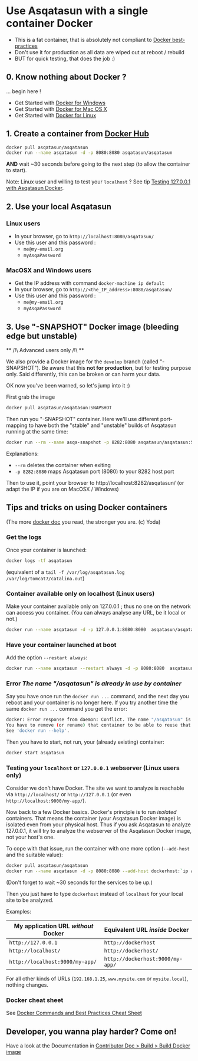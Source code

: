 # Use Asqatasun with a single container Docker

- This is a fat container, that is absolutely not compliant to [Docker best-practices](https://docs.docker.com/articles/dockerfile_best-practices/)
- Don't use it for production as all data are wiped out at reboot / rebuild
- BUT for quick testing, that does the job :)

## 0. Know nothing about Docker ?

... begin here !

* Get Started with [Docker for Windows](https://docs.docker.com/windows/)
* Get Started with [Docker for Mac OS X](https://docs.docker.com/mac/)
* Get Started with [Docker for Linux](https://docs.docker.com/linux/)

## 1. Create a container from [Docker Hub](https://hub.docker.com/r/asqatasun/asqatasun/)

```sh
docker pull asqatasun/asqatasun  
docker run --name asqatasun -d -p 8080:8080 asqatasun/asqatasun
```

**AND** wait ~30 seconds before going to the next step (to allow the container to start).

Note: Linux user and willing to test your `localhost` ? See tip [Testing 127.0.0.1 with Asqatasun Docker](#testing-localhost-127.0.0.1-with-Asqatasun-Docker).

## 2. Use your local Asqatasun

### Linux users

* In your browser, go to `http://localhost:8080/asqatasun/` 
* Use this user and this password :
    * `me@my-email.org`
    * `myAsqaPassword`

### MacOSX and Windows users

* Get the IP address with command `docker-machine ip default`
* In your browser, go to `http://<the_IP_address>:8080/asqatasun/` 
* Use this user and this password :
    * `me@my-email.org`
    * `myAsqaPassword`

## 3. Use "-SNAPSHOT" Docker image (bleeding edge but unstable)

** /!\ Advanced users only /!\ **

We also provide a Docker image for the `develop` branch (called "-SNAPSHOT"). Be aware that this **not for production**, but for testing purpose only. Said differently, this can be broken or can harm your data.

OK now you've been warned, so let's jump into it :) 

First grab the image

```sh
docker pull asqatasun/asqatasun:SNAPSHOT
```

Then run you "-SNAPSHOT" container. Here we'll use different port-mapping to have both the "stable" and "unstable" builds of Asqatasun running at the same time:

```sh
docker run --rm --name asqa-snapshot -p 8282:8080 asqatasun/asqatasun:SNAPSHOT
```

Explanations:

* `--rm` deletes the container when exiting
* `-p 8282:8080` maps Asqatasun port (8080) to your 8282 host port

Then to use it, point your browser to http://localhost:8282/asqatasun/ (or adapt the IP if you are on MacOSX / Windows)

<h2 id="docker-tips-tricks">Tips and tricks on using Docker containers</h2>

(The more [docker doc](https://docs.docker.com/engine/userguide/containers/usingdocker/) you read, the stronger you are. (c) Yoda)

### Get the logs

Once your container is launched:

```sh
docker logs -tf asqatasun 
```

(equivalent of a `tail -f /var/log/asqatasun.log /var/log/tomcat7/catalina.out`)

### Container available only on localhost (Linux users)

Make your container available only on 127.0.0.1 ; thus no one on the network can access you container. (You can always analyse any URL, be it local or not.)

```sh
docker run --name asqatasun -d -p 127.0.0.1:8080:8080  asqatasun/asqatasun  
```

### Have your container launched at boot

Add the option `--restart always`:

```sh
docker run --name asqatasun --restart always -d -p 8080:8080  asqatasun/asqatasun  
```

### Error *The name "/asqatasun" is already in use by container*

Say you have once run the `docker run ...` command, and the next day you reboot and your container is no longer here. If you try another time the same `docker run ...` command you get the error:

```sh
docker: Error response from daemon: Conflict. The name "/asqatasun" is already in use by container c3aa3d084d0f3f2053e746c3374cb746b96b9600d988de76d7ded244ad27302d. 
You have to remove (or rename) that container to be able to reuse that name.
See 'docker run --help'.
```

Then you have to start, not run, your (already existing) container:

```sh
docker start asqatasun
```

<h3 id="testing-localhost-127.0.0.1-with-Asqatasun-Docker">Testing your <code>localhost</code> or <code>127.0.0.1</code> webserver (Linux users only)</h3>

Consider we don't have Docker. The site we want to analyze is reachable via `http://localhost/`
or `http://127.0.0.1` (or even `http://localhost:9000/my-app/`).

Now back to a few Docker basics. Docker's principle is to run *isolated* containers. That means
the container (your Asqatasun Docker image) is isolated even from your physical host.
Thus if you ask Asqatasun to analyze 127.0.0.1, it will try to analyze the webserver of the
Asqatasun Docker image, not your host's one.

To cope with that issue, run the container with one more option (`--add-host` and the suitable value):

```sh
docker pull asqatasun/asqatasun  
docker run --name asqatasun -d -p 8080:8080 --add-host dockerhost:`ip addr show docker0 | grep 'inet ' | awk '{print $2}' | cut -d/ -f1'` asqatasun/asqatasun
```

(Don't forget to wait ~30 seconds for the services to be up.)

Then you just have to type `dockerhost` instead of `localhost` for your local site to be analyzed.

Examples:

My application URL *without* Docker | Equivalent URL *inside* Docker
------------------------------------|------------------------------
`http://127.0.0.1`                  | `http://dockerhost`
`http://localhost/`                 | `http://dockerhost/`
`http://localhost:9000/my-app/`     | `http://dockerhost:9000/my-app/`

For all other kinds of URLs (`192.168.1.25`, `www.mysite.com` or `mysite.local`), nothing changes.

### Docker cheat sheet

See [Docker Commands and Best Practices Cheat Sheet](http://zeroturnaround.com/rebellabs/docker-commands-and-best-practices-cheat-sheet/)

## Developer, you wanna play harder? Come on!

Have a look at the Documentation in [Contributor Doc > Build > Build Docker image](../../30_Contributor_doc/Build/Build_Docker_image.md)

